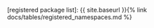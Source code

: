 [OpenTelemetry]: https://opentelemetry.io
[Azure Monitor]: https://azure.microsoft.com/services/monitor/
[azure/azure-sdk-for-go]: https://github.com/azure/azure-sdk-for-go
[GoDoc]: https://godoc.org
[1]: https://www.youtube.com/watch?v=PAAkCSZUG1c&t=9m28s
[registered package list]: {{ site.baseurl }}{% link docs/tables/registered_namespaces.md %}
